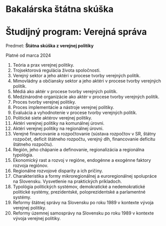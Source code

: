 # Bakalárska štátna skúška

# Študijný program: **Verejná správa**

Predmet: **Štátna skúška z verejnej politiky**

Platné od marca 2024

1.  Teória a prax verejnej politiky.
2.  Trojsektorová regulácia života spoločnosti.
3.  Verejný sektor a jeho aktéri v procese tvorby verejných politík.
4.  Mimovládny a občiansky sektor a jeho aktéri v procese tvorby
    verejných politík.
5.  Médiá ako aktér v procese tvorby verejných politík.
6.  Medzinárodné organizácie ako aktér v procese tvorby verejných
    politík.
7.  Proces tvorby verejnej politiky.
8.  Proces implementácie a nástroje verejnej politiky.
9.  Evaluácia a vyhodnotenie v procese tvorby verejných politík.
10. Politické siete aktérov verejnej politiky.
11. Aktéri verejnej politiky na komunálnej úrovni.
12. Aktéri verejnej politiky na regionálnej úrovni.
13. Verejné financovanie a rozpočtovanie (sústava rozpočtov v SR, štátny
    rozpočet, deficit štátneho rozpočtu, verejný dlh, financovanie
    deficitu štátneho rozpočtu).
14. Región, jeho chápanie a definovanie, regionalizácia a regionálna
    typológia.
15. Ekonomický rast a rozvoj v regióne, endogénne a exogénne faktory
    rozvoja regiónov.
16. Regionálne rozvojové disparity a ich príčiny.
17. Charakteristika a formy mikroregionálnej a euroregionálnej
    spolupráce na Slovensku. Vysvetlenie na praktických príkladoch.
18. Typológia politických systémov, demokratické a nedemokratické
    politické systémy, prezidentské, poloprezidentské a parlamentné
    systémy.
19. Reformy štátnej správy na Slovensku po roku 1989 v kontexte vývoja
    verejnej politiky.
20. Reformy územnej samosprávy na Slovensku po roku 1989 v kontexte
    vývoja verejnej politiky.
